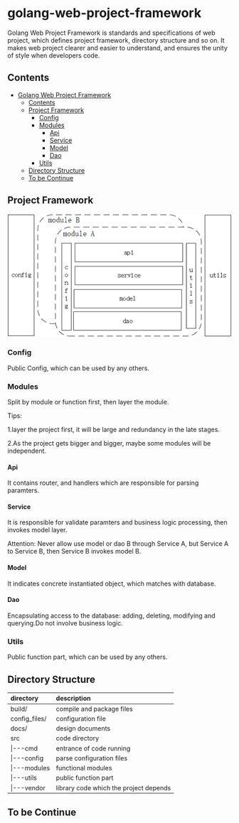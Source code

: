 # golang-web-project-framework
Golang Web Project Framework is standards and specifications of web project, which defines project framework, directory structure and so on.
It makes web project clearer and easier to understand, and ensures the unity of style when developers code.


## Contents
- [Golang Web Project Framework](#golang-web-project-framework)
  - [Contents](#contents)
  - [Project Framework](#project-framework)
    - [Config](#config)
    - [Modules](#modules)
      - [Api](#api)
      - [Service](#service)
      - [Model](#model)
      - [Dao](#dao)
    - [Utils](#utils)
  - [Directory Structure](#directory-structure)
  - [To be Continue](#to-be-continue)

## Project Framework
![image](docs/golang-web-project-framework.png)

### Config
Public Config, which can be used by any others.

### Modules
Split by module or function first, then layer the module.

Tips:

1.layer the project first, it will be large and redundancy in the late stages.

2.As the project gets bigger and bigger, maybe some modules will be independent.

#### Api
It contains router, and handlers which are responsible for parsing paramters.

#### Service
It is responsible for validate paramters and business logic processing, then invokes model layer.

Attention: Never allow use model or dao B through Service A, but Service A to Service B, then Service B invokes model B.

#### Model
It indicates concrete instantiated object, which matches with database.

#### Dao
Encapsulating access to the database: adding, deleting, modifying and querying.Do not involve business logic.

### Utils 
Public function part, which can be used by any others.


## Directory Structure
| directory | description |
| :---- | :---- |
| build/ | compile and package files |
| config_files/ |  configuration file |
| docs/ | design documents |
| src | code directory |
| \|---cmd | entrance of code running |
| \|---config | parse configuration files |
| \|---modules | functional modules |
| \|---utils | public function part |
| \|---vendor | library code which the project depends |

## To be Continue
